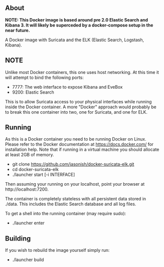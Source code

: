 ## About

**NOTE: This Docker image is based around pre 2.0 Elastic Search and
  Kibana 3. It will likely be superceded by a docker-compose setup in
  the near future.**

A Docker image with Suricata and the ELK (Elastic Search, Logstash,
Kibana).

## NOTE

Unlike most Docker containers, this one uses host networking.  At this
time it will attempt to bind the following ports:

 - 7777: The web interface to expose Kibana and EveBox
 - 9200: Elastic Search

This is to allow Suricata access to your physical interfaces while
running inside the Docker container.  A more "Docker" approach would
probably be to break this one container into two, one for Suricata,
and one for ELK.

## Running

As this is a Docker container you need to be running Docker on Linux.
Please refer to the Docker documentation at https://docs.docker.com/
for installation help.  Note that if running in a virtual machine you
should allocate at least 2GB of memory.

 - git clone https://github.com/jasonish/docker-suricata-elk.git
 - cd docker-suricata-elk
 - ./launcher start [-i INTERFACE]

Then assuming your running on your localhost, point your browser at
http://localhost:7200.

The container is completely stateless with all persistent data stored
in ./data.  This includes the Elastic Search database and all log
files.

To get a shell into the running container (may require sudo):

 - ./launcher enter

## Building

If you wish to rebuild the image yourself simply run:

 - ./launcher build
